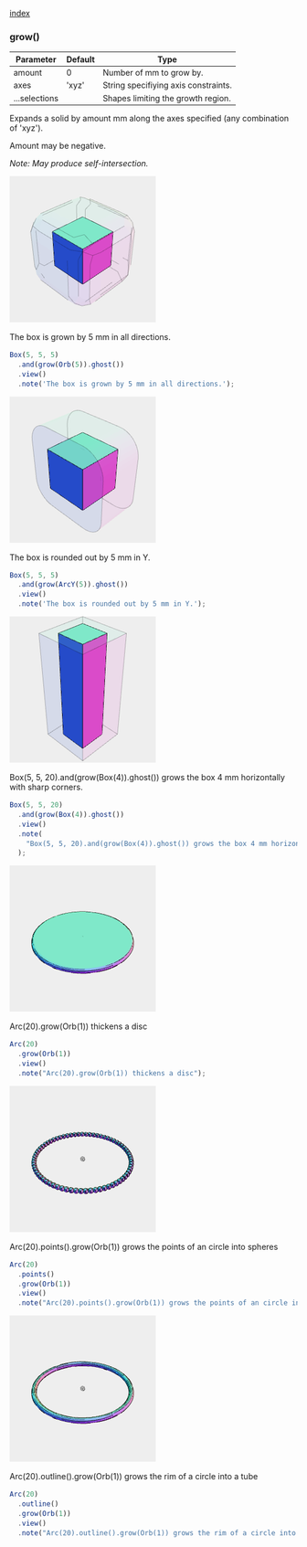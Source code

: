 [index](../../nb/api/index.md)
### grow()
Parameter|Default|Type
---|---|---
amount|0|Number of mm to grow by.
axes|'xyz'|String specifiying axis constraints.
...selections||Shapes limiting the growth region.

Expands a solid by amount mm along the axes specified (any combination of 'xyz').

Amount may be negative.

_Note: May produce self-intersection._

![Image](grow.md.$2.png)

The box is grown by 5 mm in all directions.

```JavaScript
Box(5, 5, 5)
  .and(grow(Orb(5)).ghost())
  .view()
  .note('The box is grown by 5 mm in all directions.');
```

![Image](grow.md.$3.png)

The box is rounded out by 5 mm in Y.

```JavaScript
Box(5, 5, 5)
  .and(grow(ArcY(5)).ghost())
  .view()
  .note('The box is rounded out by 5 mm in Y.');
```

![Image](grow.md.$4.png)

Box(5, 5, 20).and(grow(Box(4)).ghost()) grows the box 4 mm horizontally with sharp corners.

```JavaScript
Box(5, 5, 20)
  .and(grow(Box(4)).ghost())
  .view()
  .note(
    "Box(5, 5, 20).and(grow(Box(4)).ghost()) grows the box 4 mm horizontally with sharp corners."
  );
```

![Image](grow.md.$5.png)

Arc(20).grow(Orb(1)) thickens a disc

```JavaScript
Arc(20)
  .grow(Orb(1))
  .view()
  .note("Arc(20).grow(Orb(1)) thickens a disc");
```

![Image](grow.md.$6.png)

Arc(20).points().grow(Orb(1)) grows the points of an circle into spheres

```JavaScript
Arc(20)
  .points()
  .grow(Orb(1))
  .view()
  .note("Arc(20).points().grow(Orb(1)) grows the points of an circle into spheres");
```

![Image](grow.md.$7.png)

Arc(20).outline().grow(Orb(1)) grows the rim of a circle into a tube

```JavaScript
Arc(20)
  .outline()
  .grow(Orb(1))
  .view()
  .note("Arc(20).outline().grow(Orb(1)) grows the rim of a circle into a tube");
```
